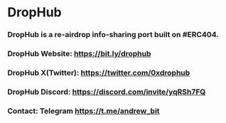 # DropHub
### DropHub is a re-airdrop info-sharing port built on #ERC404.
### DropHub Website:  https://bit.ly/drophub
### DropHub X(Twitter): https://twitter.com/0xdrophub
### DropHub Discord: https://discord.com/invite/yqRSh7FQ
### Contact: Telegram  https://t.me/andrew_bit
